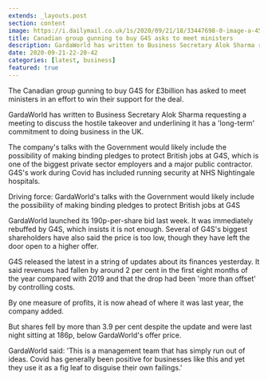 ```yaml
---
extends: _layouts.post
section: content
image: https://i.dailymail.co.uk/1s/2020/09/21/18/33447698-0-image-a-45_1600708529054.jpg 
title: Canadian group gunning to buy G4S asks to meet ministers 
description: GardaWorld has written to Business Secretary Alok Sharma requesting a meeting to discuss the hostile takeover and underlining it has a long-term commitment to doing business in the UK. 
date: 2020-09-21-22-20-42 
categories: [latest, business] 
featured: true 
--- 
```

The Canadian group gunning to buy G4S for £3billion has asked to meet ministers in an effort to win their support for the deal. 

GardaWorld has written to Business Secretary Alok Sharma requesting a meeting to discuss the hostile takeover and underlining it has a 'long-term' commitment to doing business in the UK. 

The company's talks with the Government would likely include the possibility of making binding pledges to protect British jobs at G4S, which is one of the biggest private sector employers and a major public contractor. G4S's work during Covid has included running security at NHS Nightingale hospitals. 

Driving force: GardaWorld's talks with the Government would likely include the possibility of making binding pledges to protect British jobs at G4S

GardaWorld launched its 190p-per-share bid last week. It was immediately rebuffed by G4S, which insists it is not enough. Several of G4S's biggest shareholders have also said the price is too low, though they have left the door open to a higher offer. 

G4S released the latest in a string of updates about its finances yesterday. It said revenues had fallen by around 2 per cent in the first eight months of the year compared with 2019 and that the drop had been 'more than offset' by controlling costs. 

By one measure of profits, it is now ahead of where it was last year, the company added. 

But shares fell by more than 3.9 per cent despite the update and were last night sitting at 186p, below GardaWorld's offer price. 

GardaWorld said: 'This is a management team that has simply run out of ideas. Covid has generally been positive for businesses like this and yet they use it as a fig leaf to disguise their own failings.'

